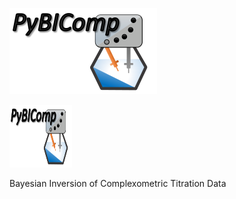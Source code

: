 ![alt text for screen readers](PyBICOMP_logo.png "Logo")

<img src="PyBICOMP_logo.png" alt="MarineGEO circle logo" style="height: 100px; width:100px;"/>

Bayesian Inversion of Complexometric Titration Data 
